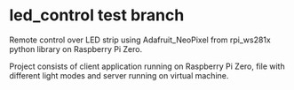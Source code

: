 # led_control test branch
Remote control over LED strip using Adafruit_NeoPixel from rpi_ws281x python library on Raspberry Pi Zero.

Project consists of client application running on Raspberry Pi Zero, file with different light modes and server running on virtual machine.
